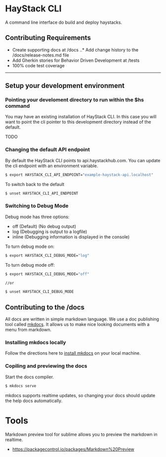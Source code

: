 # HayStack CLI
A command line interface do build and deploy haystacks.

## Contributing Requirements
* Create supporting docs at /docs
..* Add change history to the /docs/release-notes.md file
* Add Gherkin stories for Behavior Driven Development at /tests
* 100% code test coverage


---

## Setup your development environment

### Pointing your develoment directory to run within the $hs command
You may have an existing installation of HayStack CLI. In this case you will want to point the cli pointer to this development directory instead of the default.

TODO



### Changing the default API endpoint
By default the HayStack CLI points to api.haystackhub.com.  You can update the cli endpoint with an environment variable.

```sh
$ export HAYSTACK_CLI_API_ENDPOINT="example-haystack-api.localhost"
```

To switch back to the default

```sh
$ unset HAYSTACK_CLI_API_ENDPOINT
```

### Switching to Debug Mode
Debug mode has three options:

* off (Default) (No debug output) 
* log (Debugging is output to a logfile)
* inline (Debugging information is displayed in the console)

To turn debug mode on:

```sh
$ export HAYSTACK_CLI_DEBUG_MODE="log"
```


To turn debug mode off:

```sh
$ export HAYSTACK_CLI_DEBUG_MODE="off"

//or

$ unset HAYSTACK_CLI_DEBUG_MODE
```

## Contributing to the /docs
All docs are written in simple markdown language. We use a doc publishing tool called [mkdocs](http://www.mkdocs.org/). It allows us to make nice looking documents with a menu from markdown.

### Installing mkdocs locally

Follow the directions here to [install mkdocs](http://www.mkdocs.org/#installation) on your local machine.

### Copiling and previewing the docs

Start the docs compiler. 

```sh
$ mkdocs serve
```

mkdocs supports realtime updates, so changing your docs should update the help docs automatically.


# Tools

Markdown preview tool for sublime allows you to preview the markdown in realtime. 

* https://packagecontrol.io/packages/Markdown%20Preview




